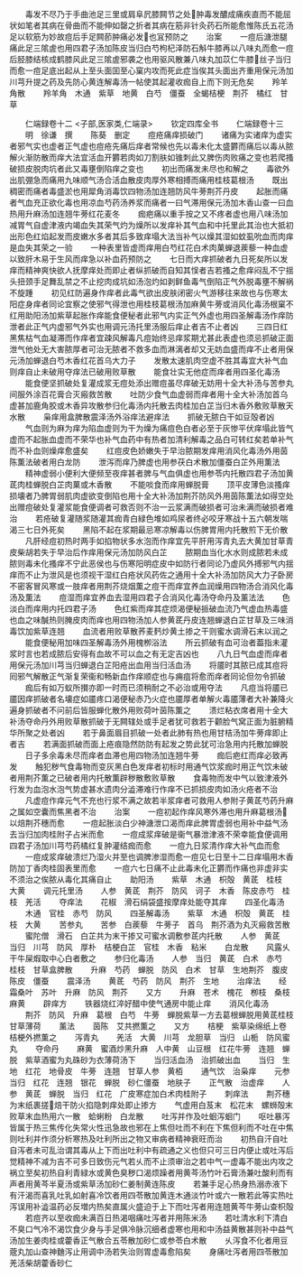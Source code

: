 <!-- { "loadSidebar": true } -->
　　毒发不尽乃于手曲池足三里或肩阜凥膝闗节之处肿毒发醲成痛疾直而不能屈状如笔者其病在骨曲而不能伸如罄之折者其病在筋非针灸药石所能愈惟陈氏五花汤足以软筋为妙故痘后手足闗莭肿痛必发也冝预防之
　　治案
　　一痘后溏泄腿痛此足三隂虗也用四君子汤加陈皮当归白芍枸杞泽防石斛牛膝再以八味丸而愈一痘后胫膝结核成鹤膝风此足三隂虗邪袭之也用驱风散兼八味丸加苡仁牛膝丝子当归而愈一痘足底出起从上至头面囬至心窠内攻而死此症当俟其头面出齐重用保元汤加川芎升提之药及先防心黄连解毒汤一帖使其起灌收痂自上而下则无危矣
　　羚羊角散
　　羚羊角　木通　紫草　地黄　白芍　僵蚕　全蝎桔梗　荆芥　橘红　甘草









　　仁端録卷十二
<子部,医家类,仁端录>
　　钦定四库全书
　　仁端録卷十三
　　明　徐谦　撰
　　陈葵　删定
　　痘疮痛痒损破门
　　诸痛为实诸痒为虚实者邪气实也虚者正气虚也痘疮先痛后痒者常候也先以毒未化太盛欝而痛后以毒从脓解火渐防散而痒大法宜活血开欝若肉如刀割肤如锥刺此又脾伤肉败痛之变也若爬搔破损皮脱肉坑者此又毒壅倒陷痒之变也
　　初出而痛发未尽也和解之
　　毒欲外出肌弸急而痛用九味顺气汤合活血散皮肉厚外寒相搏而痛用桂枝葛根汤
　　既出稠密而痛者毒盛淤也用犀角消毒饮四物汤加连翘防风牛蒡荆芥丹皮
　　起胀而痛者气血充正欲化毒也用凉血芍药汤养浆而痛者一曰气滞用保元汤加木香山查一曰血热用升麻汤加连翘牛蒡红花麦冬
　　痂疤痛以重手按之又不疼者虚也用八味汤加减胃气自虚津液内竭血失其荣气灼为燥所以发痒补其气血和中托里此其治也大抵初出形色红焰起发而皮嫩水多者其后多致痒塌大法当补气以燥其湿如蚊虱吮血而肉痒是血失其荣之一验
　　一种表里皆虚而痒用白芍红花白术肉菓蝉退蒺藜一种血虚以致肝木易于生风而痒急以补血药预防之
　　七日而大痒抓破者九日死矣所以发痒而精神爽快欲人抚摩痒处而即止者纵抓破而自知其悮者吉若搔之愈痒闷乱不宁揺头扭颈手足舞乱禁之不止挖肉成坑如汤泡灼如剥鲜鱼毒气倒陷正气外脱毒壅不解祸不旋踵
　　初见红防遍身作痒者此毒气欲出皮肤闭密火气游移往来故也与伤寒太阳症身痒者同论宜察之使邪气得泄也用桂枝葛根汤加麻黄牛蒡或消风化毒汤根窠不红用助阳汤加紫草起胀作痒能食便秘者此邪气内实正气外虚也用四圣解毒汤作痒防泄者此正气内虚邪气外实也用调元汤托里汤服后痒止者吉不止者凶
　　三四日红黑焦枯气血凝滞而作痒者宜疎风解毒凡痘始终忌痒浆期尤甚此表虚也须忌抓破正面泄气他处无大害脓厚者可治无脓者不救多血而淋漓者却又无妨血盛而痒不止者用保元汤加蝉退白芍木香红花首乌大力子
　　发散太速肌肉空虚不胜其毒宜大补气血则痒自止未破用夺痒法已破用败草散
　　能食壮实无他症而痒者用四圣化毒汤
　　能食便坚抓破处复灌成浆无痘处添出赠痘虽尽痒破无妨用十全大补汤与苦参丸间服外涂百花膏合灭瘢救苦散
　　吐防少食气血虚弱而痒者用十全大补汤加首乌虚甚加鹿角胶或木香异攻散参归化毒汤内托散去肉桂加白芷当归木香外敷败草散天水散
　　枭痒用盒脾散震泽汤外浴痒法避痒法
　　抓破无脓白干如豆殻者凶
　　气血则为麻为痒为陷血虚则为干为燥为痛痘色白者必至于灰惨平伏痒塌此皆气虚而不起胀血虚而不荣华也补气血药中有热者加清利解毒之品白可转红矣若单补气而不补血则燥痒愈盛矣
　　红痘皮色娇嫩失于早治脓期发痒用消风化毒汤外用茵陈薫法破者用白龙防
　　泄泻而痒乃脾虚也用参茯白术散加僵蚕白芷外用薫法
　　精神虚弱小便利大便频至夜痒甚者脾与气血俱虚也用参苓内托散四君子汤加黄茋肉桂蝉脱白芷肉菓或木香散
　　不能啖食而痒用蝉脱膏
　　顶平皮薄色淡搔痒损壊者乃脾胃弱肌肉虚欲变倒陷也用十全大补汤加荆芥防风外用茵陈薫法如得空处出赠痘破处复灌浆能食便调者可救否则不治一云浆满而破损者可治未满而破损者难治
　　若疮破复灌随浆随灌其痂青白緑色堆如鸡尿者终必咬牙寒战十五六朝发喘渴三七日外死矣
　　黑陷不起在浆期最忌寒凉解毒以伤脾胃用内托散煎下无价散
　　凡肝经痘初热时两手如掐物状多水泡而作痒宜先平肝用泻青丸去大黄加甘草青皮柴胡若失于早治后作痒用保元汤加防风白芷
　　脓期血当化水水则成脓若未成脓则毒未化搔痒不宁此恶侯也与伤寒阳明症皮中如防行者同论乃虚风外搏邪气内揺痒而不止为泄风是也须视干湿红白疮状风药佐之通用十全大补汤加防风大力子卧房不密客冒风寒或一肢痒者用荆芥烧烟薫之痘干而痒宜养血润燥用四物汤合消风化毒汤及薫法
　　痘湿而痒宜养血去湿用四君子合消风化毒汤夺命丹及薰法法
　　色淡白而痒用内托四君子汤
　　色红紫而痒其症烦渴便秘挀破血流乃气虚血热毒盛也血之味醎热则腌皮肉而痒也用四物汤加人参黄茋丹皮连翘蝉退白芷甘草及三味消毒饮加紫草连翘
　　血流者用败草散荞麦麫炒黄土掺之干则蜜水调滑石末以润之
　　能食便秘用加味四圣解毒汤外用槐栁浴法
　　所云抓破有血可治者葢指未灌浆时言也若成脓后安得有血故不可以血之有无定吉凶也
　　八九日气血虚而痒者用保元汤加川芎当归蝉退白芷阳疮出血用当归活血汤
　　将靥时其脓已成其痘将囘邪气解散正气渐复荣衞和畅新血作痒顺症也与痈疽将愈而痒者同论但勿令抓破
　　痂后有如万蚁所攅亦即一时而已须稍耐之不必治或用夺法
　　凡痘当将靥已靥因痒抓破者名壊症如靥疼口渴便秘赤乃火症也靥厚者单解火毒靥薄者大补兼降火遍身抓破者不问前后皆服蝉化散外用败荷叶茵陈薫之
　　溃烂粘衣席者用十全大补汤夺命丹外用败草散抓破于无闗辖处或手足者犹可救若于颧脸气窝正面为脏腑精华所聚之处者凶
　　若于鼻面眉目抓破一处者此肺有热也用甘桔汤加牛蒡痒即止者吉
　　若满面抓破而面上疮痕隐然防防有起发之势此犹可治急用内托散加蝉脱
　　日子多余毒未尽而痒者血滞也用四物汤加连翘牛蒡
　　痂后疤红而痒必致再发
　　触犯秽气食毒物而变灰黑白色发痒者初标时用通气饮浆痂时用正气饮未破者用荆芥薫之已破者用内托散薫辟秽散敷败草散
　　食毒物而发中气以致津液外行发为血泡水泡气势虚甚水遗肉分澁滞难行作痒不已抓损皮肉如汤火疮者不治
　　凡虚痘作痒元气不充也行浆不满之故若半浆痒者可救用人参附子黄茋芍药升麻之属如空囊而焦黑者不治
　　治案
　　一痘初起作痒风寒外滞也用升麻葛根汤以焙荆芥穗而愈
　　一痘起胀淡白少神溏泄口渴而痒此脾胃虚弱也用补中益气汤去当归加肉桂附子占米而愈
　　一痘成浆痒破是衞气暴泄津液不荣幸能食便调用四君子汤加川芎芍药橘红复肿灌结痂而愈
　　一痘九日浆清作痒大补气血而愈
　　一痘成浆痒破溃烂乃湿火并至也调脾渗湿而愈一痘见七日至十二日痒塌用木香防加丁香肉桂固表里而愈
　　一痘六七日痛不止此毒未化正欝而作痛也非虚非实不须治之俟脓从毒化其痛自止
　　助阳汤
　　紫草　木通　枳殻　黄茋　桂枝　大黄
　　调元托里汤
　　人参　黄茋　荆芥　防风　诃子　木香　陈皮赤芍　桂枝　羌活
　　夺痒法
　　花椒　滑石绢袋盛按摩痒处能夺其痒
　　四圣化毒汤
　　木通　官桂　赤芍　防风
　　四圣解毒汤
　　紫草　木通　枳殻　黄茋　桂枝　大黄
　　苦参丸
　　苦参　白蒺藜　牛蒡子　首乌　荆芥酒为丸灭瘢救苦散
　　蜜陀僧　滑石　白芷共为末干掺又可蜜水调敷参茋内托散
　　人参　黄茋　当归　川芎　防风　厚朴　桔梗白芷　官桂　木香　粘米
　　白龙散
　　风露乆干牛屎煆取中心白者敷之
　　参归化毒汤
　　人参　当归　黄茋　白术　赤芍　桂枝　甘草盒脾散
　　升麻　芍药　蝉脱　防风　白术　甘草　生地荆芥　腹皮　陈皮　僵蚕
　　震泽汤
　　黄茋　芍药　防风　荆芥　生地
　　治痒法
　　经霜桑叶　苏叶　升麻　防风　荆芥
　　又方
　　升麻　苍术　槐花　栁枝　桑枝　麻黄
　　辟痒方
　　铁器烧红淬好醋中使气通房中能止痒
　　消风化毒汤
　　荆芥　防风　升麻　葛根　白芍　牛蒡　蝉脱紫草一方去葛根蝉脱用黄茋桂枝甘草薄荷
　　薰法
　　茵陈　艾共撚薫之
　　又方
　　桔梗　紫草染绵纸上卷桔梗外撚薫之
　　泻青丸
　　羌活　大黄　川芎　龙胆草　当归　山栀　防风蜜丸
　　夺命丹
　　麻黄　蜜酒炒黑升麻　人中黄　山豆根　红花牛蒡　连翘　蝉脱　紫草酒蜜为丸硃砂为衣薄荷汤下
　　当归活血汤　治抓破出血
　　当归　生地　红花　地骨皮　牛蒡　连翘　甘草人参　黄栢
　　通气饮　治枭痒
　　元参　当归　红花　连翘　银花　蝉脱　砂仁僵蚕　地肤子
　　正气散　治虚痒
　　人参　黄茋　蝉脱　当归　红花　广皮寒症加白术肉桂附子
　　刺痒法
　　荆芥穗为末纸裹搓焙干防火掐隐刺痒处即止掺方
　　气虚用白芨末　松花末　螺蛳殻末　败草末血热用六一散　蛤蜊粉　白龙散
　　吐泻并作及吐蛔泻蛔门
　　呕吐暴泻皆属于热三焦传化失常火性迅急故也邪在上焦但吐而不利在下焦但利而不吐在中焦则吐利并作须分析寒热及吐利所出之物又审病者精神衰旺而治
　　初热自汗自吐自泻者未可乱治谓其毒从上下而出吐利中有疏通之义也但只可三日内便止或吐泻后觉精神不减为吉不可多日致伤元气若乆而不止须审治之若中气一虚毒不能出内攻之祸立至矣初热自利青緑水或黄色臭秽口渴烦躁者用黄芩汤竹叶石膏汤兼吐酸利而有声者用黄芩半夏汤或紫草汤加砂仁姜制黄连陈皮
　　若兼手足心热身热溺赤液下有汗渴而喜乳吐乳如射喜冷饮者用四苓散加黄连木通淡竹叶或六一散若此等实热吐泻误用补澁温药必反増内热矣直属火盛迫于上下而吐泻者用连翘黄芩牛蒡山查枳殻
　　若痘齐以至收痂未满百日热渴咽痛吐泻者并用陈米汤
　　若吐清水利下清白不臭口气冷不渴饮食少身与手足俱冷脉沉细者虚寒也用和中汤益黄散甚则补中益气汤加生姜肉桂或藿香正气散合五苓散加砂仁或参苓白术散
　　乆泻食不化者用豆蔲丸加山查神麯泻止用调中汤若失治则胃虚毒愈陷矣
　　身痛吐泻者用四苓散加羌活柴胡藿香砂仁
